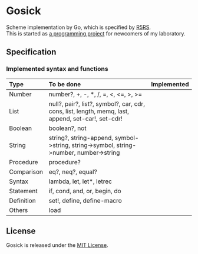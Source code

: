 # Gosick

Scheme implementation by Go, which is specified by [R5RS](http://www.schemers.org/Documents/Standards/R5RS/r5rs.pdf).  
This is started as [a programming project](https://github.com/k0kubun/gosick/blob/master/project.md) for newcomers of my laboratory.

## Specification

### Implemented syntax and functions

| Type | To be done | Implemented |
|:-----|:-----|:-----------:|
| Number | number?, +, -, *, /, =, <, <=, >, >= | |
| List | null?, pair?, list?, symbol?, car, cdr, cons, list, length, memq, last, append, set-car!, set-cdr! |  |
| Boolean | boolean?, not |  |
| String | string?, string-append, symbol->string, string->symbol, string->number, number->string |  |
| Procedure | procedure? |  |
| Comparison | eq?, neq?, equal? |  |
| Syntax | lambda, let, let*, letrec |  |
| Statement | if, cond, and, or, begin, do |  |
| Definition | set!, define, define-macro |  |
| Others | load |  |

## License

Gosick is released under the [MIT License](http://opensource.org/licenses/MIT).
